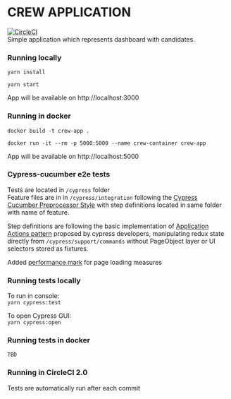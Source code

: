 # CREW APPLICATION

[![CircleCI](https://circleci.com/gh/Shelex/cypress-cucumber/tree/master.svg?style=svg)](https://circleci.com/gh/Shelex/cypress-cucumber/tree/master)  
Simple application which represents dashboard with candidates.  

### Running locally
`yarn install`

`yarn start`

App will be available on http://localhost:3000


### Running in docker
`docker build -t crew-app .`

`docker run -it --rm -p 5000:5000 --name crew-container crew-app`

App will be available on http://localhost:5000

### Cypress-cucumber e2e tests

Tests are located in `/cypress` folder  
Feature files are in in `/cypress/integration` following the [Cypress Cucumber Preprocessor Style](https://github.com/TheBrainFamily/cypress-cucumber-preprocessor/blob/master/README.md#step-definitions-unique-for-the-feature) with step definitions located in same folder with name of feature.  

Step definitions are following the basic implementation of [Application Actions pattern](https://www.cypress.io/blog/2019/01/03/stop-using-page-objects-and-start-using-app-actions/#Application-actions) proposed by cypress developers, manipulating redux state directly from `/cypress/support/commands` without PageObject layer or UI selectors stored as fixtures.  

Added [performance mark](https://developer.mozilla.org/en-US/docs/Web/API/User_Timing_API) for page loading measures  

### Running tests locally

To run in console:  
`yarn cypress:test`

To open Cypress GUI:  
`yarn cypress:open`

### Running tests in docker

`TBD`

### Running in CircleCI 2.0

Tests are automatically run after each commit  


